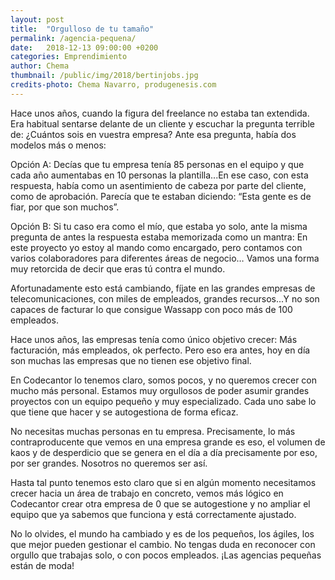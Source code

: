 ```yaml
---
layout: post
title:  "Orgulloso de tu tamaño"
permalink: /agencia-pequena/
date:   2018-12-13 09:00:00 +0200
categories: Emprendimiento
author: Chema
thumbnail: /public/img/2018/bertinjobs.jpg
credits-photo: Chema Navarro, produgenesis.com
---
```

Hace unos años, cuando la figura del freelance no estaba tan extendida. Era habitual sentarse delante de un cliente y  escuchar la pregunta terrible de: ¿Cuántos sois en vuestra empresa? Ante esa pregunta, había dos modelos más o menos:

Opción A:  Decías que tu empresa tenía  85 personas en el equipo y que cada año aumentabas en 10 personas la plantilla...En ese caso, con esta respuesta,  había como un asentimiento de cabeza por parte del cliente, como de aprobación. Parecía que te estaban diciendo: “Esta gente es de fiar, por que son muchos”.  

Opción B: Si tu caso era como el mío, que estaba yo solo, ante la misma pregunta de antes la respuesta estaba memorizada como un mantra: En este proyecto yo estoy al mando como encargado, pero contamos con varios colaboradores para diferentes áreas de negocio… Vamos una forma muy retorcida de decir que eras tú contra el mundo.

Afortunadamente esto está cambiando, fíjate en las grandes empresas de telecomunicaciones, con miles de empleados, grandes recursos...Y no son capaces de facturar lo que consigue Wassapp con poco más de 100 empleados. 

Hace unos años, las empresas tenía como único objetivo crecer: Más facturación, más empleados, ok perfecto. Pero eso era antes, hoy en día son muchas las empresas que no tienen ese objetivo final. 

En Codecantor lo tenemos claro, somos pocos, y no queremos crecer con mucho más personal. Estamos muy orgullosos de poder asumir grandes proyectos con un equipo pequeño y muy especializado.  Cada uno sabe lo que tiene que hacer y se autogestiona de forma eficaz. 

No necesitas muchas personas en tu empresa. Precisamente, lo más contraproducente que vemos en una empresa grande es eso, el volumen de kaos y de desperdicio que se genera en el día a día precisamente por eso, por ser grandes. Nosotros no queremos ser así.

Hasta tal punto tenemos esto claro que si en algún momento necesitamos crecer hacia un área de trabajo en concreto, vemos más lógico en Codecantor crear otra empresa de 0 que se autogestione y no ampliar el equipo que ya sabemos que funciona y está correctamente ajustado.

No lo olvides, el mundo ha cambiado y es de los pequeños, los ágiles, los que mejor pueden gestionar el cambio.  No tengas duda en reconocer con orgullo que trabajas solo, o con pocos empleados. ¡Las agencias pequeñas están de moda!
